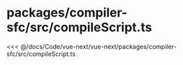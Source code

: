 # packages/compiler-sfc/src/compileScript.ts

<<< @/docs/Code/vue-next/vue-next/packages/compiler-sfc/src/compileScript.ts
